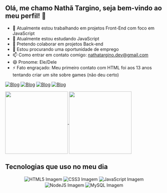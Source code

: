 ## Olá, me chamo Nathã Targino, seja bem-vindo ao meu perfil! 👋

- 🔭 Atualmente estou trabalhando em projetos Front-End com foco em JavaScript
- 🌱 Atualmente estou estudando JavaScript
- 👯 Pretendo colaborar em projetos Back-end
- 🤔 Estou procurando uma oportunidade de emprego
- 📫 Como entrar em contato comigo: nathatargino.dev@gmail.com
- 😄 Pronome: Ele/Dele
- ⚡ Fato engraçado: Meu primeiro contato com HTML foi aos 13 anos tentando criar um site sobre games (não deu certo)

[![Blog](https://img.shields.io/badge/LinkedIn-0077B5?style=for-the-badge&logo=linkedin&logoColor=white)](https://linkedin.com/in/nathatargino)
[![Blog](https://img.shields.io/badge/Gmail-D14836?style=for-the-badge&logo=gmail&logoColor=white)](mailto:nathatargino.dev@gmail.com)
[![Blog](https://img.shields.io/badge/WhatsApp-25D366?style=for-the-badge&logo=whatsapp&logoColor=white)](https://api.whatsapp.com/send?phone=5583993176446&text=Ol%C3%A1,%20vim%20pelo%20seu%20perfil%20do%20GitHub%20%F0%9F%91%8B)
[![Blog](https://img.shields.io/badge/Instagram-E4405F?style=for-the-badge&logo=instagram&logoColor=white)](https://www.instagram.com/nathatargino/)

<a href="https://github.com/nathatargino/github-readme-stats">
  <img height=200 align="center" src="https://github-readme-stats.vercel.app/api?username=nathatargino&theme=highcontrast" />
</a>
<a href="https://github.com/nathatargino/convoychat">
  <img height=200 align="center" src="https://github-readme-stats.vercel.app/api/top-langs?username=nathatargino&layout=compact&langs_count=8&card_width=320&theme=highcontrast" />
</a>

  ## Tecnologias que uso no meu dia


<div style="display: inline_block" align="center">
    <img align="center" alt="HTML5 Imagem" src="https://img.shields.io/badge/HTML5-E34F26?style=for-the-badge&logo=html5&logoColor=white"/>
    <img align="center" alt="CSS3 Imagem" src="https://img.shields.io/badge/CSS3-1572B6?style=for-the-badge&logo=css3&logoColor=white"/>
    <img align="center" alt="JavaScript Imagem" src="https://img.shields.io/badge/JavaScript-F7DF1E?style=for-the-badge&logo=javascript&logoColor=black"/>
    <img align="center" alt="NodeJS Imagem" src="https://img.shields.io/badge/Node.js-43853D?style=for-the-badge&logo=node.js&logoColor=white"/>
    <img align="center" alt="MySQL Imagem" src="https://img.shields.io/badge/MySQL-00000F?style=for-the-badge&logo=mysql&logoColor=white"/>
</div>




